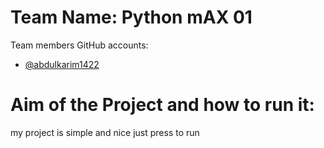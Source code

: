# Team Name: Python mAX 01

Team members GitHub accounts: 
- [@abdulkarim1422](https://www.github.com/abdulkarim1422)



# Aim of the Project and how to run it:
my project is simple and nice
just press to run
